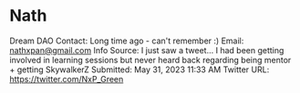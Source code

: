 # Nath

Dream DAO Contact: Long time ago - can't remember :)
Email: nathxpan@gmail.com
Info Source: I just saw a tweet... I had been getting involved in learning sessions but never heard back regarding being mentor + getting SkywalkerZ
Submitted: May 31, 2023 11:33 AM
Twitter URL: https://twitter.com/NxP_Green